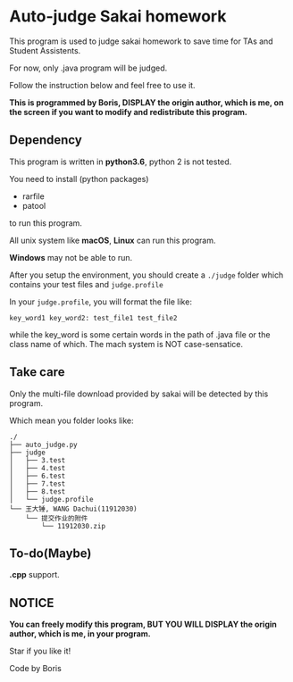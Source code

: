# Auto-judge Sakai homework

This program is used to judge sakai homework to save time for TAs and Student Assistents.

For now, only .java program will be judged.

Follow the instruction below and feel free to use it.

__This is programmed by Boris, DISPLAY the origin author, which is me, on the screen if you want to modify and redistribute this program.__

## Dependency

This program is written in __python3.6__, python 2 is not tested.

You need to install (python packages)
- rarfile
- patool

to run this program.

All unix system like __macOS__, __Linux__ can run this program.

__Windows__ may not be able to run.

After you setup the environment, you should create a `./judge` folder which contains your test files and `judge.profile`

In your `judge.profile`, you will format the file like:
```
key_word1 key_word2: test_file1 test_file2
```
while the key_word is some certain words in the path of .java file or the class name of which. The mach system is NOT case-sensatice.
## Take care

Only the multi-file download provided by sakai will be detected by this program.

Which mean you folder looks like:
```
./
├── auto_judge.py
├── judge
│   ├── 3.test
│   ├── 4.test
│   ├── 6.test
│   ├── 7.test
│   ├── 8.test
│   └── judge.profile
└── 王大锤, WANG Dachui(11912030)
    └── 提交作业的附件
        └── 11912030.zip
```
## To-do(Maybe)

__.cpp__ support.

## NOTICE

__You can freely modify this program, BUT YOU WILL DISPLAY the origin author, which is me, in your program.__

Star if you like it!

Code by Boris
